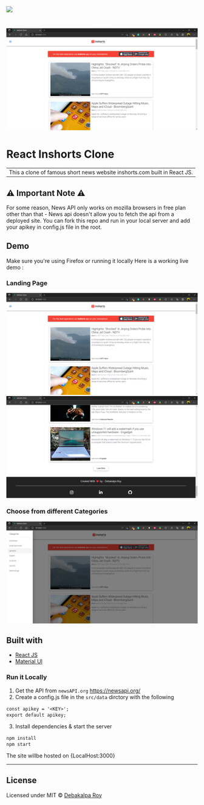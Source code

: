 <div allign="center">
    <img width="400px" src='https://assets.inshorts.com/website_assets/images/logo_inshorts.png'>
<div/>

# ![React Inshorts Clone](public/1.png)
# React Inshorts Clone
<table>
<tr>
<td>
  This a clone of famous short news website inshorts.com built in React JS.
</td>
</tr>
</table>

## ⚠️ Important Note ⚠️
For some reason, News API only works on mozilla browsers in free plan other than that -
News api doesn't allow you to fetch the api from a deployed site. You can fork this repo and run in your local server and add your apikey in config.js file in the root.

## Demo
Make sure you're using Firefox or running it locally
Here is a working live demo : 

### Landing Page

<img width="600px" src='public/1.png'>
<img width="600px" src='public/3.png'>

### Choose from different Categories

<img width="600px" src='public/2.png'>

## Built with 

- [React JS](https://reactjs.org/)
- [Material UI](https://material-ui.com/)

### Run it Locally

1. Get the API from ```newsAPI.org``` https://newsapi.org/
2. Create a config.js file in the ```src/data``` dirctory with the following
```
const apikey = '<KEY>';
export default apikey;
```
3. Install dependencies & start the server
```
npm install
npm start
```
The site willbe hosted on {LocalHost:3000}

---

## License

 Licensed under MIT © [Debakalpa Roy](https://github.com/DivineRoot)
